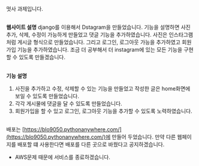멋사 과제입니다.
##
<strong>웹사이트 설명</strong>
 django를 이용해서 Dstagram을 만들었습니다. 기능을 설명하면 사진 추가, 삭제, 수정이 가능하게 만들었고 댓글 기능을 추가하였습니다. 사진은 인스타그램처럼 게시글 형식으로 만들었습니다. 그리고 로그인, 로그아웃 가능을 추가하였고 회원가입 기능을 추가하였습니다.  조금 더 공부해서 더 instagram에 있는 모든 기능을 구현할 수 있도록 만들겠습니다.
##
<strong>기능 설명</strong>
1. 사진을 추가하고 수정, 삭제할 수 있는 기능을 만들었고 작성한 글은 home화면에 보일 수 있도록 만들었습니다. 
2. 각각 게시물에 댓글을 달 수 있도록 만들었습니다.
3. 회원가입을 할 수 있고 로그인, 로그아웃 기능을 추가할 수 있도록 노력하였습니다.
##
배포는 [https://blo9050.pythonanywhere.com/](https://blo9050.pythonanywhere.com/)에 만들어 두었습니다. 만약 다른 웹페이지를 배포할 떄 사용한다면 배포를 다른 곳으로 바꿨다고 공지하겠습니다.
* AWS문제 때문에 서비스를 종료하겠습니다. 
